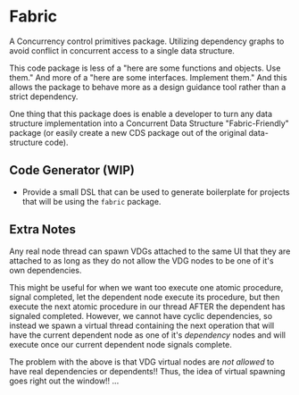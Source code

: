 # Fabric

A Concurrency control primitives package. Utilizing dependency graphs to avoid conflict in concurrent access to a single data structure.

This code package is less of a "here are some functions and objects. Use them." And more of a "here are some interfaces. Implement them." And this allows the package to behave more as a design guidance tool rather than a strict dependency.

One thing that this package does is enable a developer to turn any data structure implementation into a Concurrent Data Structure "Fabric-Friendly" package (or easily create a new CDS package out of the original data-structure code).

## Code Generator (WIP)

- Provide a small DSL that can be used to generate boilerplate for projects that will be using the `fabric` package.

## Extra Notes

Any real node thread can spawn VDGs attached to the same UI that they are attached to as long as they do not allow the VDG nodes to be one of it's own dependencies.

This might be useful for when we want too execute one atomic procedure, signal completed, let the dependent node execute its procedure, but then execute the next atomic procedure in our thread AFTER the dependent has signaled completed. However, we cannot have cyclic dependencies, so instead we spawn a virtual thread containing the next operation that will have the current dependent node as one of it's *dependency* nodes and will execute once our current dependent node signals complete.

The problem with the above is that VDG virtual nodes are *not allowed* to have real dependencies or dependents!! Thus, the idea of virtual spawning goes right out the window!! ...